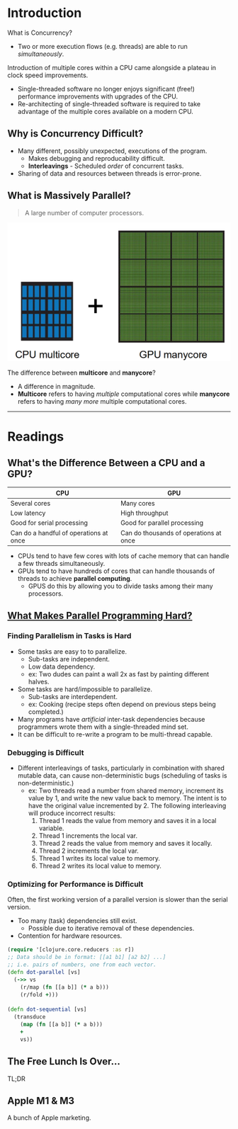 # Introduction

What is Concurrency?  
+ Two or more execution flows (e.g. threads) are able to run _simultaneously_.

Introduction of multiple cores within a CPU came alongside a plateau in clock
speed improvements.
+ Single-threaded software no longer enjoys significant (free!) performance
  improvements with upgrades of the CPU.
+ Re-architecting of single-threaded software is required to take advantage of
  the multiple cores available on a modern CPU.

## Why is Concurrency Difficult?

+ Many different, possibly unexpected, executions of the program.
  - Makes debugging and reproducability difficult.
  - **Interleavings** - Scheduled _order_ of concurrent tasks.
+ Sharing of data and resources between threads is error-prone.

## What is Massively Parallel?

> A large number of computer processors.

![multicore and manycore](01-multicore-vs-manycore.png)

The difference between **multicore** and **manycore**?
+ A difference in magnitude.
+ **Multicore** refers to having _multiple_ computational cores while
  **manycore** refers to having _many more_ multiple computational cores.

---

# Readings

## What's the Difference Between a CPU and a GPU?

|CPU|GPU|
|---|---|
|Several cores|Many cores|
|Low latency|High throughput|
|Good for serial processing|Good for parallel processing|
|Can do a handful of operations at once|Can do thousands of operations at once|

+ CPUs tend to have few cores with lots of cache memory that can handle a few
  threads simultaneously.
+ GPUs tend to have hundreds of cores that can handle thousands of threads to
  achieve **parallel computing**.
  - GPUS do this by allowing you to divide tasks among their many processors.

## [What Makes Parallel Programming Hard?](https://web.archive.org/web/20170122105042/http://www.futurechips.org/tips-for-power-coders/parallel-programming.html)

### Finding Parallelism in Tasks is Hard

+ Some tasks are easy to to parallelize.
  - Sub-tasks are independent.
  - Low data dependency.
  - ex: Two dudes can paint a wall 2x as fast by painting different halves.
+ Some tasks are hard/impossible to parallelize.
  - Sub-tasks are interdependent.
  - ex: Cooking (recipe steps often depend on previous steps being completed.)
+ Many programs have _artificial_ inter-task dependencies because programmers
  wrote them with a single-threaded mind set.
+ It can be difficult to re-write a program to be multi-thread capable.

### Debugging is Difficult

+ Different interleavings of tasks, particularly in combination with shared
  mutable data, can cause non-deterministic bugs (scheduling of tasks is
  non-deterministic.)
  - ex: Two threads read a number from shared memory, increment its value by 1,
    and write the new value back to memory. The intent is to have the original
    value incremented by 2. The following interleaving will produce incorrect
    results:
    1. Thread 1 reads the value from memory and saves it in a local variable.
    2. Thread 1 increments the local var.
    3. Thread 2 reads the value from memory and saves it locally.
    4. Thread 2 increments the local var.
    5. Thread 1 writes its local value to memory.
    6. Thread 2 writes its local value to memory.

### Optimizing for Performance is Difficult

Often, the first working version of a parallel version is slower than the
serial version.
+ Too many (task) dependencies still exist.
  - Possible due to iterative removal of these dependencies.
+ Contention for hardware resources.

~~~clojure
(require '[clojure.core.reducers :as r])
;; Data should be in format: [[a1 b1] [a2 b2] ...]
;; i.e. pairs of numbers, one from each vector.
(defn dot-parallel [vs]
  (->> vs
    (r/map (fn [[a b]] (* a b)))
    (r/fold +)))

(defn dot-sequential [vs]
  (transduce
    (map (fn [[a b]] (* a b)))
    +
    vs))
~~~

## The Free Lunch Is Over...

TL;DR

## Apple M1 & M3

A bunch of Apple marketing.


